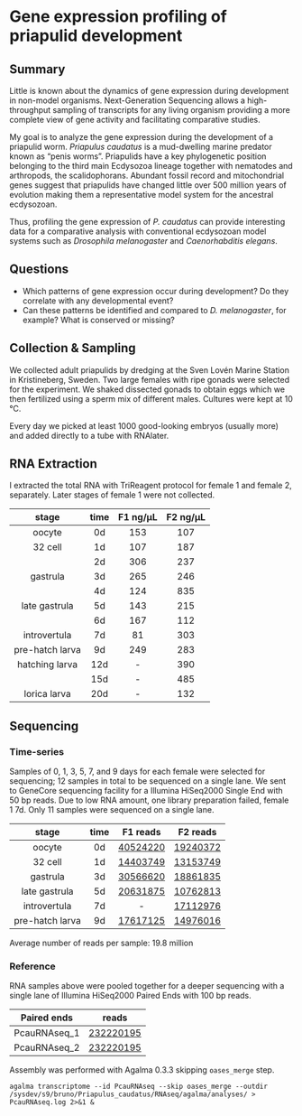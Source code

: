 Gene expression profiling of priapulid development
==================================================

Summary
-------

Little is known about the dynamics of gene expression during development in
non-model organisms. Next-Generation Sequencing allows a high-throughput
sampling of transcripts for any living organism providing a more complete view
of gene activity and facilitating comparative studies.

My goal is to analyze the gene expression during the development of a priapulid
worm. _Priapulus caudatus_ is a mud-dwelling marine predator known as “penis
worms”. Priapulids have a key phylogenetic position belonging to the third main
Ecdysozoa lineage together with nematodes and arthropods, the scalidophorans.
Abundant fossil record and mitochondrial genes suggest that priapulids have
changed little over 500 million years of evolution making them a representative
model system for the ancestral ecdysozoan.

Thus, profiling the gene expression of _P. caudatus_ can provide interesting
data for a comparative analysis with conventional ecdysozoan model systems such
as _Drosophila melanogaster_ and _Caenorhabditis elegans_.

Questions
---------

* Which patterns of gene expression occur during development? Do they correlate
  with any developmental event?
* Can these patterns be identified and compared to _D. melanogaster_, for
  example? What is conserved or missing?

Collection & Sampling
---------------------

We collected adult priapulids by dredging at the Sven Lovén Marine Station in
Kristineberg, Sweden. Two large females with ripe gonads were selected for the
experiment. We shaked dissected gonads to obtain eggs which we then fertilized
using a sperm mix of different males. Cultures were kept at 10 °C.

Every day we picked at least 1000 good-looking embryos (usually more) and added
directly to a tube with RNAlater.

RNA Extraction
--------------

I extracted the total RNA with TriReagent protocol for female 1 and
female 2, separately. Later stages of female 1 were not collected.

| stage           | time  | F1 ng/µL  | F2 ng/µL  |
| :----:          | :---: | :-------: | :-------: |
| oocyte          | 0d    | 153       | 107       |
| 32 cell         | 1d    | 107       | 187       |
|                 | 2d    | 306       | 237       |
| gastrula        | 3d    | 265       | 246       |
|                 | 4d    | 124       | 835       |
| late gastrula   | 5d    | 143       | 215       |
|                 | 6d    | 167       | 112       |
| introvertula    | 7d    | 81        | 303       |
| pre-hatch larva | 9d    | 249       | 283       |
| hatching larva  | 12d   | -         | 390       |
|                 | 15d   | -         | 485       |
| lorica larva    | 20d   | -         | 132       |

Sequencing
----------

### Time-series

Samples of 0, 1, 3, 5, 7, and 9 days for each female were selected for
sequencing; 12 samples in total to be sequenced on a single lane. We sent to
GeneCore sequencing facility for a Illumina HiSeq2000 Single End with 50 bp
reads. Due to low RNA amount, one library preparation failed, female 1 7d. Only
11 samples were sequenced on a single lane.

| stage           | time | F1 reads                  | F2 reads                  |
| :---:           | :--: | :------:                  | :------:                  |
| oocyte          | 0d   | [40524220][Pc1_0d_fastqc] | [19240372][Pc2_0d_fastqc] |
| 32 cell         | 1d   | [14403749][Pc1_1d_fastqc] | [13153749][Pc2_1d_fastqc] |
| gastrula        | 3d   | [30566620][Pc1_3d_fastqc] | [18861835][Pc2_3d_fastqc] |
| late gastrula   | 5d   | [20631875][Pc1_5d_fastqc] | [10762813][Pc2_5d_fastqc] |
| introvertula    | 7d   | -                         | [17112976][Pc2_7d_fastqc] |
| pre-hatch larva | 9d   | [17617125][Pc1_9d_fastqc] | [14976016][Pc2_9d_fastqc] |

Average number of reads per sample: 19.8 million

[Pc1_0d_fastqc]: https://dl.dropboxusercontent.com/u/203439/priapulus_caudatus/Pc1_0d_fastqc/fastqc_report.html
[Pc1_1d_fastqc]: https://dl.dropboxusercontent.com/u/203439/priapulus_caudatus/Pc1_1d_fastqc/fastqc_report.html
[Pc1_3d_fastqc]: https://dl.dropboxusercontent.com/u/203439/priapulus_caudatus/Pc1_3d_fastqc/fastqc_report.html
[Pc1_5d_fastqc]: https://dl.dropboxusercontent.com/u/203439/priapulus_caudatus/Pc1_5d_fastqc/fastqc_report.html
[Pc1_9d_fastqc]: https://dl.dropboxusercontent.com/u/203439/priapulus_caudatus/Pc1_9d_fastqc/fastqc_report.html
[Pc2_0d_fastqc]: https://dl.dropboxusercontent.com/u/203439/priapulus_caudatus/Pc2_0d_fastqc/fastqc_report.html
[Pc2_1d_fastqc]: https://dl.dropboxusercontent.com/u/203439/priapulus_caudatus/Pc2_1d_fastqc/fastqc_report.html
[Pc2_3d_fastqc]: https://dl.dropboxusercontent.com/u/203439/priapulus_caudatus/Pc2_3d_fastqc/fastqc_report.html
[Pc2_5d_fastqc]: https://dl.dropboxusercontent.com/u/203439/priapulus_caudatus/Pc2_5d_fastqc/fastqc_report.html
[Pc2_7d_fastqc]: https://dl.dropboxusercontent.com/u/203439/priapulus_caudatus/Pc2_7d_fastqc/fastqc_report.html
[Pc2_9d_fastqc]: https://dl.dropboxusercontent.com/u/203439/priapulus_caudatus/Pc2_9d_fastqc/fastqc_report.html

### Reference

RNA samples above were pooled together for a deeper sequencing with a single
lane of Illumina HiSeq2000 Paired Ends with 100 bp reads.

| Paired ends  | reads                            |
| :---------:  | :---:                            |
| PcauRNAseq_1 | [232220195][PcauRNAseq_1_fastqc] |
| PcauRNAseq_2 | [232220195][PcauRNAseq_2_fastqc] |

[PcauRNAseq_1_fastqc]: https://dl.dropboxusercontent.com/u/203439/priapulus_caudatus/PcauRNAseq_1_fastqc/fastqc_report.html
[PcauRNAseq_2_fastqc]: https://dl.dropboxusercontent.com/u/203439/priapulus_caudatus/PcauRNAseq_2_fastqc/fastqc_report.html

Assembly was performed with Agalma 0.3.3 skipping `oases_merge` step.

    agalma transcriptome --id PcauRNAseq --skip oases_merge --outdir /sysdev/s9/bruno/Priapulus_caudatus/RNAseq/agalma/analyses/ > PcauRNAseq.log 2>&1 &

